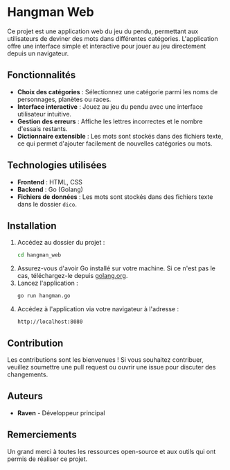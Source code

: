 # Hangman Web

Ce projet est une application web du jeu du pendu, permettant aux utilisateurs de deviner des mots dans différentes catégories. L'application offre une interface simple et interactive pour jouer au jeu directement depuis un navigateur.

## Fonctionnalités

- **Choix des catégories** : Sélectionnez une catégorie parmi les noms de personnages, planètes ou races.
- **Interface interactive** : Jouez au jeu du pendu avec une interface utilisateur intuitive.
- **Gestion des erreurs** : Affiche les lettres incorrectes et le nombre d'essais restants.
- **Dictionnaire extensible** : Les mots sont stockés dans des fichiers texte, ce qui permet d'ajouter facilement de nouvelles catégories ou mots.

## Technologies utilisées

- **Frontend** : HTML, CSS
- **Backend** : Go (Golang)
- **Fichiers de données** : Les mots sont stockés dans des fichiers texte dans le dossier `dico`.

## Installation

1. Accédez au dossier du projet :
    ```bash
    cd hangman_web
    ```
2. Assurez-vous d'avoir Go installé sur votre machine. Si ce n'est pas le cas, téléchargez-le depuis [golang.org](https://golang.org/).
3. Lancez l'application :
    ```bash
    go run hangman.go
    ```
4. Accédez à l'application via votre navigateur à l'adresse :
    ```
    http://localhost:8080
    ```

## Contribution

Les contributions sont les bienvenues ! Si vous souhaitez contribuer, veuillez soumettre une pull request ou ouvrir une issue pour discuter des changements.

## Auteurs

- **Raven** - Développeur principal

## Remerciements

Un grand merci à toutes les ressources open-source et aux outils qui ont permis de réaliser ce projet.